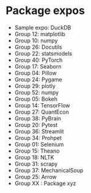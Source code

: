 # Package expos

- Sample expo: DuckDB
- Group 12: matplotlib
- Group 10: numpy
- Group 26: Docutils
- Group 22: statsmodels
- Group 40: PyTorch
- Group 17: Seaborn
- Group 04: Pillow
- Group 24: Pygame
- Group 29: plotly
- Group 52: numpy
- Group 05: Bokeh
- Group 14: TensorFlow
- Group 27: QuantEcon
- Group 38: PyBrain
- Group 20: Pytest
- Group 36: Streamlit
- Group 34: Prohpet
- Group 01: Selenium
- Group 15: Theano
- Group 18: NLTK
- Group 31: scrapy
- Group 37: MechanicalSoup
- Group 25: Arrow
- Group XX : Package xyz
